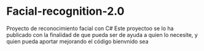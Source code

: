 # Facial-recognition-2.0
Proyecto de reconocimiento facial con C#
Este proyectoo se lo ha publicado con la finalidad de que pueda ser de ayuda a quien lo necesite, y quien pueda aportar mejorando el código bienvnido sea
